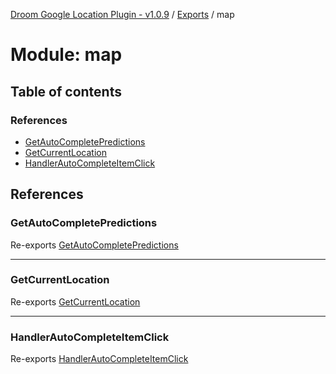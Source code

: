 [Droom Google Location Plugin - v1.0.9](../README.md) / [Exports](../modules.md) / map

# Module: map

## Table of contents

### References

- [GetAutoCompletePredictions](map.md#getautocompletepredictions)
- [GetCurrentLocation](map.md#getcurrentlocation)
- [HandlerAutoCompleteItemClick](map.md#handlerautocompleteitemclick)

## References

### GetAutoCompletePredictions

Re-exports [GetAutoCompletePredictions](map_autocomplete.md#getautocompletepredictions)

___

### GetCurrentLocation

Re-exports [GetCurrentLocation](map_geocode.md#getcurrentlocation)

___

### HandlerAutoCompleteItemClick

Re-exports [HandlerAutoCompleteItemClick](map_autocomplete.md#handlerautocompleteitemclick)
